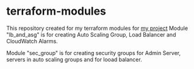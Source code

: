 # terraform-modules
This repository created for my terraform  modules for [my project](https://github.com/unicum0212/petclinic-devops-project.git)
Module "lb_and_asg" is for creating Auto Scaling Group, Load Balancer and CloudWatch Alarms.

Module "sec_group" is for creating security groups for Admin Server, servers in auto scaling groups and for looad balancer.
